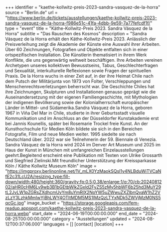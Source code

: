 +++
identifier = "kaethe-kollwitz-preis-2023-sandra-vasquez-de-la-horra"
source = "Berlin.de"
url = "https://www.berlin.de/tickets/ausstellungen/kaethe-kollwitz-preis-2023-sandra-vasquez-de-la-horra-f986e51c-41fa-4dbb-9e59-7a77fefcdf1f/"
type = "event"
title = "Käthe-Kollwitz-Preis 2023. Sandra Vásquez de la Horra"
subtitle = "Das Rauschen des Kosmos"
description = "Sandra Vásquez de la Horra erhält den Käthe-Kollwitz-Preis 2023. Anlässlich der Preisverleihung zeigt die Akademie der Künste eine Auswahl ihrer Arbeiten. Über 60 Zeichnungen, Fotografien und Objekte entfalten sich in einer ortspezifischen Installation. Die Künstlerin thematisiert in ihrem Werk Konflikte, die uns gegenwärtig weltweit beschäftigen. Ihre Arbeiten vereinen Archetypen unseres kollektiven Bewusstseins, Tabus, Geschlechterfragen und Sexualität, interkulturelle Reflexionen sowie Fragen der spirituellen Praxis. De la Horra wuchs in einer Zeit auf, in der ihre Heimat Chile nach dem Putsch der Militärjunta von 1973 von Folter, Verschleppungen und Menschenrechtsverletzungen beherrscht war. Die Geschichte Chiles hat ihre Zeichnungen, Skulpturen und Installationen genauso geprägt wie die Auseinandersetzung mit der eigenen Familiengeschichte, mit Mythologien der indigenen Bevölkerung sowie der Kolonialherrschaft europäischer Länder in Mittel- und Südamerika.Sandra Vásquez de la Horra, geboren 1967 in Viña Del Mar in Chile, studierte in ihrer Geburtsstadt visuelle Kommunikation und im Anschluss an der Düsseldorfer Kunstakademie erst bei Jannis Kounellis, später bei Rosemarie Trockel freie Kunst. An der Kunsthochschule für Medien Köln bildete sie sich in den Bereichen Fotografie, Film und neue Medien weiter. 1995 siedelte sie nach Deutschland über. 2022 war sie Teilnehmerin der 59. Biennale di Venezia. Sandra Vásquez de la Horra wird 2024 im Denver Art Museum und 2025 im Haus der Kunst in München mit umfangreichen Einzelausstellungen geehrt.Begleitend erscheint eine Publikation mit Texten von Ulrike Grossarth und Siegfried Zielinski.Mit freundlicher Unterstützung der Kreissparkasse Köln / Käthe Kollwitz Museum Köln"
image = "https://imgproxy.berlinonline.net/1V_mLX0YzMaokSQsl1y4NLBduWiTVCaNfE2c31LcU2A/resizing_type:fill-down/width:480/height:360/gravity:fp:0.5:0.38/enlarge:1/q:70/cb:2024081202/aHR0cHM6Ly9wb3B1bGEtbWlkZGxld2FyZS5zMy5hbWF6b25hd3MuY29tL2JvLW1pZGRsZXdhcmUvYm8uYmRlX2NoYW5uZWwuZXZlbnQvaW1hZ2VzLzY3LzhkMmIwYjBhLWY4OTItMDM5MS1lMzQzLTYxNDk5ZWVjMzM0NS5qcGc.jpg"
image_bucket = "https://storage.googleapis.com/fem-readup.appspot.com/kaethe-kollwitz-preis-2023-sandra-vasquez-de-la-horra.webp"
start_date = "2024-06-19T00:00:00.000"
end_date = "2024-08-25T00:00:00.000"
category = "Ausstellungen"
updated = "2024-08-12T00:37:06.000"
languages = []
[contact]
[location]
+++